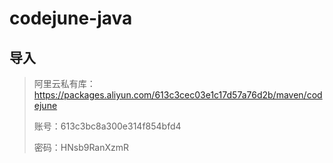 # codejune-java



## 导入

> 阿里云私有库：https://packages.aliyun.com/613c3cec03e1c17d57a76d2b/maven/codejune
>
> 账号：613c3bc8a300e314f854bfd4
>
> 密码：HNsb9RanXzmR
